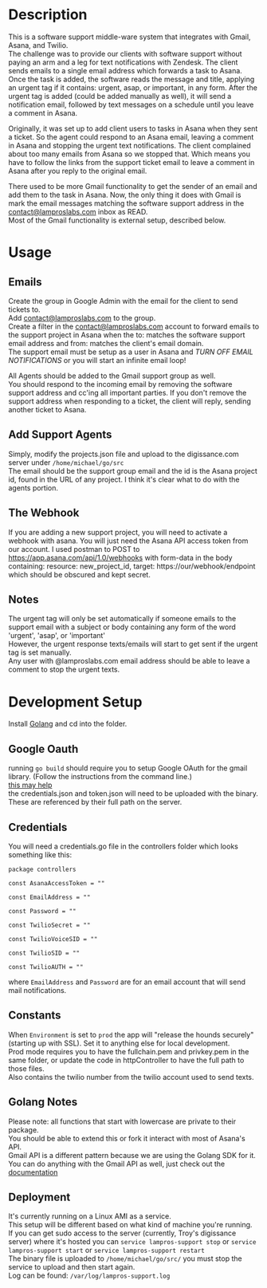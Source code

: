 Description
===
This is a software support middle-ware system that integrates with Gmail, Asana, and Twilio.  
The challenge was to provide our clients with software support without paying an arm and a leg for text notifications with Zendesk.  The client sends emails to a single email address which forwards a task to Asana.  Once the task is added, the software reads the message and title, applying an urgent tag if it contains: urgent, asap, or important, in any form.  After the urgent tag is added (could be added manually as well), it will send a notification email, followed by text messages on a schedule until you leave a comment in Asana.  

Originally, it was set up to add client users to tasks in Asana when they sent a ticket.  So the agent could respond to an Asana email, leaving a comment in Asana and stopping the urgent text notifications.  The client complained about too many emails from Asana so we stopped that.  Which means you have to follow the links from the support ticket email to leave a comment in Asana after you reply to the original email.  

There used to be more Gmail functionality to get the sender of an email and add them to the task in Asana.  Now, the only thing it does with Gmail is mark the email messages matching the software support address in the contact@lamproslabs.com inbox as READ.  
Most of the Gmail functionality is external setup, described below.  

Usage
===
Emails
---
Create the group in Google Admin with the email for the client to send tickets to.  
Add contact@lamproslabs.com to the group.  
Create a filter in the contact@lamproslabs.com account to forward emails to the support project in Asana when the to: matches the software support email address and from: matches the client's email domain.  
The support email must be setup as a user in Asana and *TURN OFF EMAIL NOTIFICATIONS* or you will start an infinite email loop!  

All Agents should be added to the Gmail support group as well.  
You should respond to the incoming email by removing the software support address and cc'ing all important parties.  If you don't remove the support address when responding to a ticket, the client will reply, sending another ticket to Asana.  

Add Support Agents
---
Simply, modify the projects.json file and upload to the digissance.com server under `/home/michael/go/src`  
The email should be the support group email and the id is the Asana project id, found in the URL of any project.  I think it's clear what to do with the agents portion.  

The Webhook
---
If you are adding a new support project, you will need to activate a webhook with asana.  You will just need the Asana API access token from our account.  I used postman to POST to https://app.asana.com/api/1.0/webhooks with form-data in the body containing: resource: new_project_id, target: https://our/webhook/endpoint which should be obscured and kept secret.

Notes
---
The urgent tag will only be set automatically if someone emails to the support email with a subject or body containing any form of the word 'urgent', 'asap', or 'important'  
However, the urgent response texts/emails will start to get sent if the urgent tag is set manually.  
Any user with @lamproslabs.com email address should be able to leave a comment to stop the urgent texts.  

Development Setup
===
Install [Golang](https://golang.org/doc/install) and cd into the folder.  

Google Oauth
---
running `go build` should require you to setup Google OAuth for the gmail library. (Follow the instructions from the command line.)  
[this may help](https://developers.google.com/gmail/api/auth/web-server)  
the credentials.json and token.json will need to be uploaded with the binary.  
These are referenced by their full path on the server.  

Credentials
---
You will need a credentials.go file in the controllers folder which looks something like this:  

`package controllers`

`const AsanaAccessToken = ""`

`const EmailAddress = ""`

`const Password = ""`

`const TwilioSecret = ""`

`const TwilioVoiceSID = ""`

`const TwilioSID = ""`

`const TwilioAUTH = ""`

where `EmailAddress` and `Password` are for an email account that will send mail notifications.  

Constants
---
When `Environment` is set to `prod` the app will "release the hounds securely" (starting up with SSL). Set it to anything else for local development.  
Prod mode requires you to have the fullchain.pem and privkey.pem in the same folder, or update the code in httpController to have the full path to those files.  
Also contains the twilio number from the twilio account used to send texts.

Golang Notes
---
Please note: all functions that start with lowercase are private to their package.  
You should be able to extend this or fork it interact with most of Asana's API.  
Gmail API is a different pattern because we are using the Golang SDK for it.  
You can do anything with the Gmail API as well, just check out the [documentation](https://godoc.org/google.golang.org/api/gmail/v1)

Deployment
---
It's currently running on a Linux AMI as a service.  
This setup will be different based on what kind of machine you're running.  
If you can get sudo access to the server (currently, Troy's digissance server) where it's hosted you can `service lampros-support stop` or `service lampros-support start` or `service lampros-support restart`  
The binary file is uploaded to `/home/michael/go/src/` you must stop the service to upload and then start again.  
Log can be found: `/var/log/lampros-support.log`  
